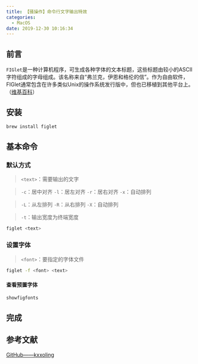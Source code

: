 ```yaml
---
title: 【骚操作】命令行文字输出特效
categories:
  - MacOS
date: 2019-12-30 10:16:34
---
```


## 前言

`FIGlet`是一种计算机程序，可生成各种字体的文本标题，这些标题由较小的ASCII字符组成的字母组成。该名称来自“弗兰克，伊恩和格伦的信”。作为自由软件，FIGlet通常包含在许多类似Unix的操作系统发行版中，但也已移植到其他平台上。（[维基百科](https://en.wikipedia.org/wiki/FIGlet)）

<!-- more -->

## 安装

``` sh
brew install figlet
```

## 基本命令

### 默认方式

> `<text>`：需要输出的文字

> `-c`：居中对齐
> `-l`：居左对齐
> `-r`：居右对齐
> `-x`：自动排列

> `-L`：从左排列
> `-R`：从右排列
> `-X`：自动排列

> `-t`：输出宽度为终端宽度

``` sh
figlet <text>
```

### 设置字体

> `<font>`：要指定的字体文件

``` sh
figlet -f <font> <text>
```

#### 查看预置字体

``` sh
showfigfonts
```

## 完成

## 参考文献

[GitHub——kxxoling](https://github.com/kxxoling/blog/blob/master/linux/figlet-toilet.md)

